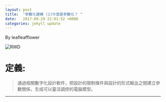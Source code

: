 ```yaml
---
layout: post
title:  "參數化建模 (1)什麼是參數化？ "
date:   2017-09-29 22:01:52 +0000
categories: jekyll update
---
```

By leafleafflower  

![RWD](https://www.injerry.com/upload/blog/PIC_17540deb1ab2a0646966.jpg)

    

# 定義:
> 通過相關數字化設計軟件，把設計的限制條件與設計的形式輸出之間建立參數關係，生成可以靈活調控的電腦模型。



-------------------------------------------------------  

[帶路雞Pro-App-Store]: https://appsto.re/tw/kp-Sfb.i
[帶路雞-App-Store]: https://appsto.re/tw/amD6eb.i

